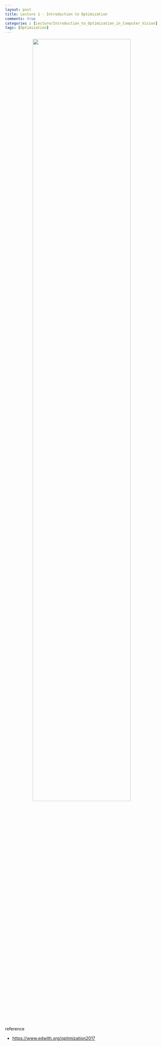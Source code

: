 ```yaml
---
layout: post
title: Lecture 1 - Introduction to Optimization 
comments: true
categories : [Lecture/Introduction_to_Optimization_in_Computer_Vision]
tags: [Optimization]
---
```


<center><img src="https://user-images.githubusercontent.com/37978259/64754593-e7900f00-d562-11e9-821e-31c594a8a3a4.png" width="80%"></center>

<br><br><br><br><br>

<subtitle>reference</subtitle>

* https://www.edwith.org/optimization2017 
